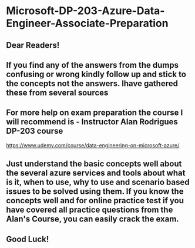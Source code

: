 # Microsoft-DP-203-Azure-Data-Engineer-Associate-Preparation
## Dear Readers! 
## If you find any of the answers from the dumps confusing or wrong kindly follow up and stick to the concepts not the answers. Ihave gathered these from several sources

## For more help on exam preparation the course I will recommend is - Instructor Alan Rodrigues DP-203 course
https://www.udemy.com/course/data-engineering-on-microsoft-azure/

## Just understand the basic concepts well about the several azure services and tools about what is it, when to use, why to use and scenario based issues to be solved using them. If you know the concepts well and for online practice test if you have covered all practice questions from the Alan's Course, you can easily crack the exam.

## Good Luck!
